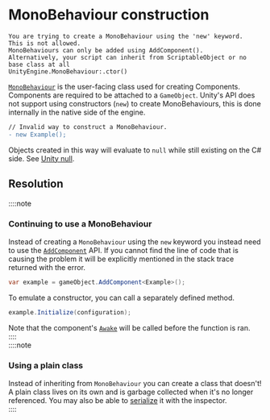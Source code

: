 # MonoBehaviour construction
```
You are trying to create a MonoBehaviour using the 'new' keyword.
This is not allowed.
MonoBehaviours can only be added using AddComponent().
Alternatively, your script can inherit from ScriptableObject or no base class at all
UnityEngine.MonoBehaviour:.ctor()
```


[`MonoBehaviour`](https://docs.unity3d.com/ScriptReference/MonoBehaviour.html) is the user-facing class used for creating Components.
Components are required to be attached to a `GameObject`.
Unity's API does not support using constructors (`new`) to create MonoBehaviours, this is done internally in the native side of the engine.  

```diff
// Invalid way to construct a MonoBehaviour.
- new Example();
```

Objects created in this way will evaluate to `null` while still existing on the C# side. See [Unity null](../Unity%20Null.md).

## Resolution
::::note  
### Continuing to use a MonoBehaviour
Instead of creating a `MonoBehaviour` using the `new` keyword you instead need to use the [`AddComponent`](https://docs.unity3d.com/ScriptReference/GameObject.AddComponent.html) API.
If you cannot find the line of code that is causing the problem it will be explicitly mentioned in the stack trace returned with the error.

```csharp
var example = gameObject.AddComponent<Example>();
```

To emulate a constructor, you can call a separately defined method.

```csharp
example.Initialize(configuration);
```  
Note that the component's [`Awake`](https://docs.unity3d.com/ScriptReference/MonoBehaviour.Awake.html) will be called before the function is ran.  
::::  
::::note  
### Using a plain class
Instead of inheriting from `MonoBehaviour` you can create a class that doesn't!
A plain class lives on its own and is garbage collected when it's no longer referenced. You may also be able to [serialize](../Serialization/Custom%20Types.md) it with the inspector.  
::::
